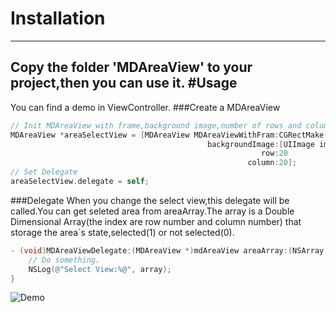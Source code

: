 # Installation
------
Copy the folder 'MDAreaView' to your project,then you can use it.
#Usage
-----
You can find a demo in ViewController.
###Create a MDAreaView
```objectivec
// Init MDAreaView with frame,background image,number of rows and columns.
MDAreaView *areaSelectView = [MDAreaView MDAreaViewWithFram:CGRectMake(20, 60, 300, 400)
                                            backgroundImage:[UIImage imageNamed:@"testPic"]
                                                        row:20
                                                     column:20];
// Set Delegate
areaSelectView.delegate = self;
```
###Delegate
When you change the select view,this delegate will be called.You can get seleted area from areaArray.The array is a Double Dimensional Array(the index are row number and column number) that storage the area`s state,selected(1) or not selected(0).
```objectivec
- (void)MDAreaViewDelegate:(MDAreaView *)mdAreaView areaArray:(NSArray *)array {
    // Do something.
    NSLog(@"Select View:%@", array);
}
```
![Demo](https://github.com/myzlhh/MDAreaView/blob/master/Demo.gif)